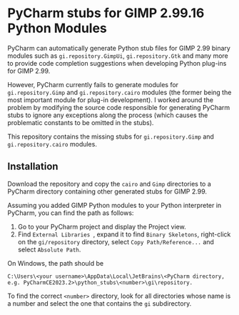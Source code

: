 # PyCharm stubs for GIMP 2.99.16 Python Modules

PyCharm can automatically generate Python stub files for GIMP 2.99 binary modules such as `gi.repository.GimpUi`, `gi.repository.Gtk` and many more to provide code completion suggestions when developing Python plug-ins for GIMP 2.99.

However, PyCharm currently fails to generate modules for `gi.repository.Gimp` and `gi.repository.cairo` modules (the former being the most important module for plug-in development). I worked around the problem by modifying the source code responsible for generating PyCharm stubs to ignore any exceptions along the process (which causes the problematic constants to be omitted in the stubs).

This repository contains the missing stubs for `gi.repository.Gimp` and `gi.repository.cairo` modules.

## Installation

Download the repository and copy the `cairo` and `Gimp` directories to a PyCharm directory containing other generated stubs for GIMP 2.99.

Assuming you added GIMP Python modules to your Python interpreter in PyCharm, you can find the path as follows:

1. Go to your PyCharm project and display the Project view.
2. Find `External Libraries `, expand it to find `Binary Skeletons`, right-click on the `gi/repository` directory, select `Copy Path/Reference...` and select `Absolute Path`.


On Windows, the path should be

    C:\Users\<your username>\AppData\Local\JetBrains\<PyCharm directory, e.g. PyCharmCE2023.2>\python_stubs\<number>\gi\repository.


To find the correct `<number>` directory, look for all directories whose name is a number and select the one that contains the `gi` subdirectory.
